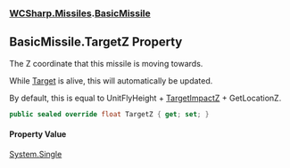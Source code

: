 ### [WCSharp.Missiles](WCSharp.Missiles.md 'WCSharp.Missiles').[BasicMissile](WCSharp.Missiles.BasicMissile.md 'WCSharp.Missiles.BasicMissile')

## BasicMissile.TargetZ Property

The Z coordinate that this missile is moving towards.  
  
While [Target](WCSharp.Missiles.Missile.Target.md 'WCSharp.Missiles.Missile.Target') is alive, this will automatically be updated.  
  
By default, this is equal to UnitFlyHeight + [TargetImpactZ](WCSharp.Missiles.Missile.TargetImpactZ.md 'WCSharp.Missiles.Missile.TargetImpactZ') + GetLocationZ.

```csharp
public sealed override float TargetZ { get; set; }
```

#### Property Value
[System.Single](https://docs.microsoft.com/en-us/dotnet/api/System.Single 'System.Single')